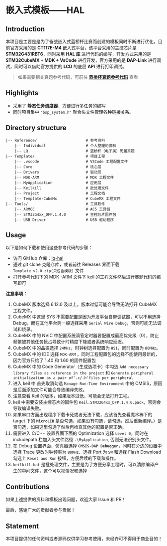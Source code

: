 # 嵌入式模板——HAL

## Introduction

本项目是主要是是为了备战嵌入式蓝桥杯比赛而创建的模板同时不断进行优化，目前官方采用的是 **CT117E-M4** 嵌入式平台，该平台采用的主控芯片是 **STM32G431RBT6**，同时采用 **HAL 库** 进行代码的编写，开发方式采用的是 **STM32CubeMX + MDK + VsCode** 进行开发，官方采用的是 **DAP-Link** 进行调试，同时可以借助官方提供的 **LCD** 的底层 **API** 进行打印调试。
> 如果需要相关真题参考代码，可前往 **[蓝桥杯真题参考代码](https://github.com/rsecss/lq-embedded-solutions)** 查看

## Highlights

- 采用了 **静态任务调度器**，方便进行多任务的编写
- 同时项目集中 `"bsp_system.h"` 聚合头文件管理各种链接关系。

## Directory structure

```plaintxt
|-- Reference/                      # 参考资料
    |-- Individual                  # 个人整理的资料
    |-- LQ                          # 蓝桥杯（电子类）历届真题
|-- Template/                       # 项目工程
    |-- .vscode                     # VSCode 工程配置文件
    |-- Core                        # 核心层
    |-- Drivers                     # 驱动层
    |-- MDK-ARM                     # MDK 工程文件
    |-- MyApplication               # 应用层
    |-- Keilkill                    # 批处理文件
    |-- Project                     # 工程文档
    |-- Template-CubeMx             # CubeMX 工程文件
|-- Tools/                          # 工具软件
    |-- ARMCC                       # AC5 工具链
    |-- STM32G4xx_DFP.1.4.0         # 主控芯片固件包
    |-- USB Driver                  # USB 驱动程序

```

## Usage

以下是如何下载和使用这些参考代码的步骤：

- 访问 GitHub 仓库：[lq-hal](https://github.com/rsecss/lq-hal)
- 通过 git clone 克隆仓库，或者前往 Releases 界面下载 `Template_v2.0.zip(只包含模板)` 文件
- 打开参考代码下的 MDK -ARM 文件下 keil 的工程文件然后进行赛题代码的编写即可

**注意事项：**

1. CubeMX 版本选择 6.12.0 及以上，版本过低可能会导致无法打开 CubeMX 工程文件。
2. CubeMX 中这里 SYS 不需要配置是因为开发平台自带调试器，可以不用选择 Debug，而在其他平台则一般选择采用 `Serial Wire Debug`，否则可能无法调试和烧录。
3. CubeMX 中的 NVIC 中配置系统滴答定时器要配置成最高优先级（0），防止频繁被其他任务抢占导致计时精度下降或者系统响应延迟。
4. CubeMX 中的晶振选择 `24MHz`，时钟树选择配置为 `HSI`，同时配置为 `80MHz`。
5. CubeMX 中的 IDE 选择 `MDK-ARM` ，同时工程配置包的选择不能使用最新的，因为官方只给了 1.40 和 1.60 的固件配置包
6. CubeMX 中的 Code Generator（生成选项卡）中勾选 `Add necessary library files as reference in the project` 和 `Generate peripheral initialization as a pair of'.c/.h'files per peripheral`
7. 进入 keil 中 首先取消勾选 `Manage Run-Time Environment` 中的 CMSIS，原因是后面添加文件可能会导致编译失败。
8. 注意查看 Keil 的版本，如果版本过低，可能会无法打开工程。
9. keil 中需要安装主控芯片的固件包 `Keil.STM32G4xx_DFP.1.4.0.pack`，否则会导致编译失败。
10. 如果串口方面出现程序下载卡死或者无法下载，应该首先查看魔术棒下的 target 下的 **`MicroLIB`** 是否勾选，如果没有勾选，请勾选，然后重新编译。）是否勾选，如果这里勾选了然后再检查其他的配置是否正确。
11. 需要进入 C/C++ 设置界面下面的 Optimization 选择 `Level 0`，同时在 includepath 栏加入头文件路径 `.\MyApplication`, 否则无法识别头文件。
12. 在 Debug 设置界面，仿真器选择 **`CMSIS-DAP Debugger`**，同时在旁边的设置中选择 Trace 更改时钟频率为 `80MHz`、选择 Port 为 `SW` 和选择 Flash Download 勾选上 `Reset and Run` 按钮，方便后续的下载和操作。
13. `keilkill.bat` 是批处理文件，主要是为了方便分享工程时，可以清除编译产生的中间文件，这个可以视情况和选择

## Contributions

如果上述提供的资料和模板出现问题，欢迎大家 Issue 和 PR！

最后，感谢广大的贡献者参与贡献！

## Statement

本项目提供的任何资料或者源码仅供学习参考使用，未经许可不得用于商业目的！
